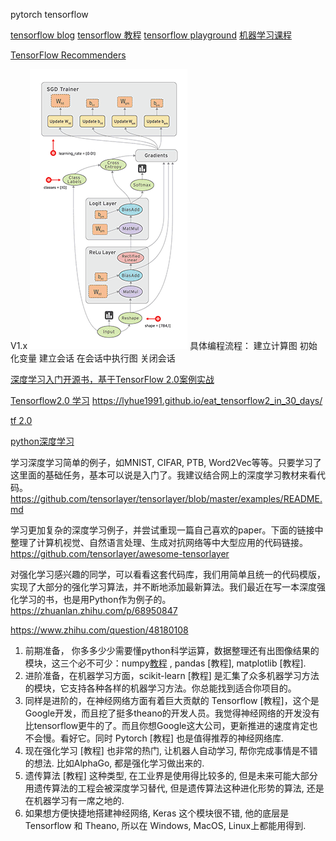pytorch
tensorflow


[tensorflow blog](https://blog.tensorflow.org/)
[tensorflow 教程](http://tensorflow.google.cn/)
[tensorflow playground](http://playground.tensorflow.org/?hl=zh-cn)
[机器学习课程](https://developers.google.cn/machine-learning/crash-course)

[TensorFlow Recommenders](https://github.com/tensorflow/recommenders)

V1.x
![](img/tensorflow.gif)
具体编程流程：
建立计算图
初始化变量
建立会话
在会话中执行图
关闭会话


[深度学习入门开源书，基于TensorFlow 2.0案例实战](https://github.com/dragen1860/Deep-Learning-with-TensorFlow-book)

[Tensorflow2.0 学习](https://github.com/lyhue1991/eat_tensorflow2_in_30_days)
https://lyhue1991.github.io/eat_tensorflow2_in_30_days/

[tf 2.0](https://geektutu.com/post/tf2doc.html)

[python深度学习](https://github.com/fchollet/deep-learning-with-python-notebooks)

学习深度学习简单的例子，如MNIST, CIFAR, PTB, Word2Vec等等。只要学习了这里面的基础任务，基本可以说是入门了。我建议结合网上的深度学习教材来看代码。
https://github.com/tensorlayer/tensorlayer/blob/master/examples/README.md

学习更加复杂的深度学习例子，并尝试重现一篇自己喜欢的paper。下面的链接中整理了计算机视觉、自然语言处理、生成对抗网络等中大型应用的代码链接。
https://github.com/tensorlayer/awesome-tensorlayer

对强化学习感兴趣的同学，可以看看这套代码库，我们用简单且统一的代码模版，实现了大部分的强化学习算法，并不断地添加最新算法。我们最近在写一本深度强化学习的书，也是用Python作为例子的。
https://zhuanlan.zhihu.com/p/68950847


https://www.zhihu.com/question/48180108
1. 前期准备， 你多多少少需要懂python科学运算，数据整理还有出图像结果的模块，这三个必不可少：numpy[教程](https://morvanzhou.github.io/tutorials/data-manipulation/np-pd/) , pandas [教程], matplotlib [教程].
2. 进阶准备，在机器学习方面，scikit-learn [教程] 是汇集了众多机器学习方法的模块，它支持各种各样的机器学习方法。你总能找到适合你项目的。
3. 同样是进阶的，在神经网络方面有着巨大贡献的 Tensorflow [教程]，这个是Google开发，而且挖了挺多theano的开发人员。我觉得神经网络的开发没有比tensorflow更牛的了。而且你想Google这大公司，更新推进的速度肯定也不会慢。看好它。同时 Pytorch [教程] 也是值得推荐的神经网络库.
4. 现在强化学习 [教程] 也非常的热门, 让机器人自动学习, 帮你完成事情是不错的想法. 比如AlphaGo, 都是强化学习做出来的.
5. 遗传算法 [教程] 这种类型, 在工业界是使用得比较多的, 但是未来可能大部分用遗传算法的工程会被深度学习替代, 但是遗传算法这种进化形势的算法, 还是在机器学习有一席之地的.
6. 如果想方便快捷地搭建神经网络, Keras 这个模块很不错, 他的底层是 Tensorflow 和 Theano, 所以在 Windows, MacOS, Linux上都能用得到.